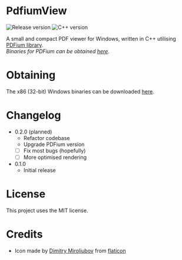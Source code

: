 # PdfiumView

![Release version](https://img.shields.io/badge/release-v0.1.1-yellow.svg)
![C++ version](https://img.shields.io/badge/version-C++20-blue.svg)

A small and compact PDF viewer for Windows, written in C++ utilising [PDFium library](https://pdfium.googlesource.com/pdfium/).<br>
*Binaries for PDFium can be obtained [here](https://github.com/bblanchon/pdfium-binaries).*


# Obtaining

The x86 (32-bit) Windows binaries can be downloaded [here](https://github.com/makuke1234/PdfiumView/releases).


# Changelog

* 0.2.0 (planned)
	* Refactor codebase
	* Upgrade PDFium version
	* [ ] Fix most bugs (hopefully)
	* [ ] More optimised rendering

* 0.1.0
	* Initial release


# License

This project uses the MIT license.


# Credits

* Icon made by [Dimitry Miroliubov](https://www.flaticon.com/authors/dimitry-miroliubov) from [flaticon](http://www.flaticon.com/)

